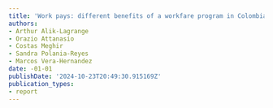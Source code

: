 ```yaml
---
title: 'Work pays: different benefits of a workfare program in Colombia'
authors:
- Arthur Alik-Lagrange
- Orazio Attanasio
- Costas Meghir
- Sandra Polania-Reyes
- Marcos Vera-Hernandez
date: -01-01
publishDate: '2024-10-23T20:49:30.915169Z'
publication_types:
- report
---
```

